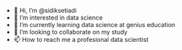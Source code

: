 - 👋 Hi, I’m @sidiksetiadi
- 👀 I’m interested in data science
- 🌱 I’m currently learning data science at genius education
- 💞️ I’m looking to collaborate on my study
- 📫 How to reach me a profesional data scientist

<!---
sidiksetiadi/sidiksetiadi is a ✨ special ✨ repository because its `README.md` (this file) appears on your GitHub profile.
You can click the Preview link to take a look at your changes.
--->
